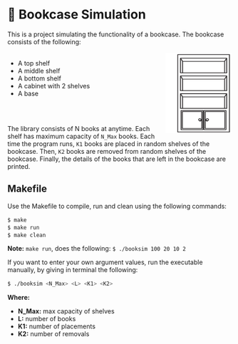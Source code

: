 # 📖 Bookcase Simulation


This is a project simulating the functionality of a bookcase. The bookcase consists of the following:
<br>
<br>
<img align="right" width="150" height="180" src="https://github.com/joannakonte/Bookcase-Simulation/blob/main/images/bookcase.png">
- A top shelf
- A middle shelf
- A bottom shelf
- A cabinet with 2 shelves
- A base
<br>
<br>

The library consists of N books at anytime. Each shelf has maximum capacity of `N_Max` books. Each time the program runs, `K1` books are placed in random shelves of the bookcase. Then, `K2` books are removed from random shelves of the bookcase. Finally, the details of the books that are left in the bookcase are printed.

## Makefile

Use the Makefile to compile, run and clean using the following commands:

```bash
$ make 
$ make run
$ make clean
```

**Note:** `make run`, does the following: `$ ./booksim 100 20 10 2`

If you want to enter your own argument values, run the executable manually, by giving in terminal the following:

```bash
$ ./booksim <N_Max> <L> <K1> <K2>

```

**Where:**
- **N_Max:** max capacity of shelves
- **L:** number of books
- **K1:** number of placements
- **K2:** number of removals
